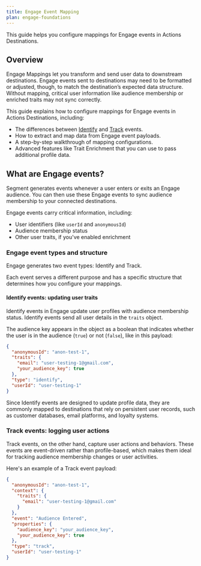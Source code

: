 ```yaml
---
title: Engage Event Mapping
plan: engage-foundations
---
```


This guide helps you configure mappings for Engage events in Actions Destinations. 

## Overview

Engage Mappings let you transform and send user data to downstream destinations. Engage events sent to destinations may need to be formatted or adjusted, though, to match the destination’s expected data structure. Without mapping, critical user information like audience membership or enriched traits may not sync correctly.

This guide explains how to configure mappings for Engage events in Actions Destinations, including:

- The differences between [Identify](/docs/connections/spec/identify/) and [Track](/docs/connections/spec/track/) events.
- How to extract and map data from Engage event payloads.
- A step-by-step walkthrough of mapping configurations.
- Advanced features like Trait Enrichment that you can use to pass additional profile data.

## What are Engage events?

Segment generates events whenever a user enters or exits an Engage audience. You can then use these Engage events to sync audience membership to your connected destinations.

Engage events carry critical information, including:

- User identifiers (like `userId` and `anonymousId`)
- Audience membership status
- Other user traits, if you've enabled enrichment 

### Engage event types and structure

Engage generates two event types: Identify and Track. 

Each event serves a different purpose and has a specific structure that determines how you configure your mappings.

#### Identify events: updating user traits

Identify events in Engage update user profiles with audience membership status. Identify events send all user details in the `traits` object. 

The audience key appears in the object as a boolean that indicates whether the user is in the audience (`true`) or not (`false`), like in this payload:

```json
{
  "anonymousId": "anon-test-1",
  "traits": {
    "email": "user-testing-1@gmail.com",
    "your_audience_key": true
  },
  "type": "identify",
  "userId": "user-testing-1"
}
```

Since Identify events are designed to update profile data, they are commonly mapped to destinations that rely on persistent user records, such as customer databases, email platforms, and loyalty systems. 

### Track events: logging user actions

Track events, on the other hand, capture user actions and behaviors. These events are event-driven rather than profile-based, which makes them ideal for tracking audience membership changes or user activities.

Here's an example of a Track event payload:

```json
{
  "anonymousId": "anon-test-1",
  "context": {
    "traits": {
      "email": "user-testing-1@gmail.com"
    }
  },
  "event": "Audience Entered",
  "properties": {
    "audience_key": "your_audience_key",
    "your_audience_key": true
  },
  "type": "track",
  "userId": "user-testing-1"
}
```








